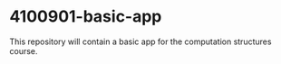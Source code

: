 # 4100901-basic-app
This repository will contain a basic app for the computation structures course.
